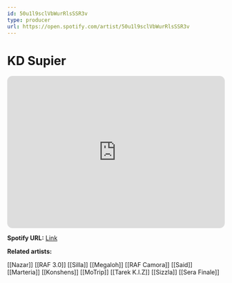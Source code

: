 ```yaml
---
id: 50u1l9sclVbWurRlsSSR3v
type: producer
url: https://open.spotify.com/artist/50u1l9sclVbWurRlsSSR3v
---
```

# KD Supier

<iframe style="border-radius:12px" src="https://open.spotify.com/embed/artist/50u1l9sclVbWurRlsSSR3v" width="100%" height="352" frameBorder="0" allowfullscreen="" allow="autoplay; clipboard-write; encrypted-media; fullscreen; picture-in-picture" loading="lazy"></iframe>

**Spotify URL:** [Link](https://open.spotify.com/artist/50u1l9sclVbWurRlsSSR3v)

**Related artists:**

[[Nazar]]
[[RAF 3.0]]
[[Silla]]
[[Megaloh]]
[[RAF Camora]]
[[Said]]
[[Marteria]]
[[Konshens]]
[[MoTrip]]
[[Tarek K.I.Z]]
[[Sizzla]]
[[Sera Finale]]
